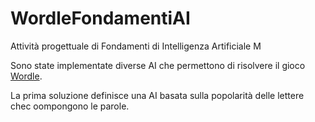 # WordleFondamentiAI
Attività progettuale di Fondamenti di Intelligenza Artificiale M

Sono state implementate diverse AI che permettono di risolvere il gioco [Wordle](https://www.powerlanguage.co.uk/wordle/).

La prima soluzione definisce una AI basata sulla popolarità delle lettere chec oompongono le parole.

